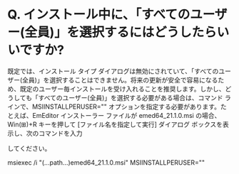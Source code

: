 # Q. インストール中に、「すべてのユーザー(全員)」を選択するにはどうしたらいいですか?

既定では、インストール タイプ ダイアログは無効にされていて、「すべてのユーザー(全員)」を選択することはできません。将来の更新が安全で容易になるため、既定のユーザー毎インストールを受け入れることを推奨します。しかし、どうしても「すべてのユーザー(全員)」を選択する必要がある場合は、コマンド ラインで、MSIINSTALLPERUSER="" オプションを指定する必要があります。たとえば、EmEditor インストーラー ファイルが emed64\_21.1.0.msi の場合、Win(⊞)+R キーを押して \[ファイル名を指定して実行\] ダイアログ ボックスを表示し、次のコマンドを入力

してください。

msiexec /i "(...path...)emed64\_21.1.0.msi" MSIINSTALLPERUSER=""